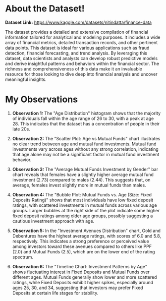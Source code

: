 # About the Dataset!

**Dataset Link:** https://www.kaggle.com/datasets/nitindatta/finance-data

The dataset provides a detailed and extensive compilation of financial information tailored for analytical and modeling purposes. It includes a wide array of financial metrics, detailed transaction records, and other pertinent data points. This dataset is ideal for various applications such as fraud detection, financial forecasting, and trend analysis. By leveraging this dataset, data scientists and analysts can develop robust predictive models and derive insightful patterns and behaviors within the financial sector. The richness and comprehensiveness of this data make it an invaluable resource for those looking to dive deep into financial analysis and uncover meaningful insights.

# My Observations

1. **Observation 1:** The "Age Distribution" histogram shows that the majority of individuals fall within the age range of 26 to 30, with a peak at age 28. This indicates that the dataset has a concentration of people in their late 20s.

2. **Observation 2:** The "Scatter Plot: Age vs Mutual Funds" chart illustrates no clear trend between age and mutual fund investments. Mutual fund investments vary across ages without any strong correlation, indicating that age alone may not be a significant factor in mutual fund investment behavior.

3. **Observation 3:** The "Average Mutual Funds Investment by Gender" bar chart reveals that females have a slightly higher average mutual fund investment (2.73) compared to males (2.44). This suggests that, on average, females invest slightly more in mutual funds than males.

4. **Observation 4:** The "Bubble Plot: Mutual Funds vs. Age (Size: Fixed Deposits Rating)" shows that most individuals have low fixed deposit ratings, with scattered investments in mutual funds across various age groups. Larger bubbles at the right side of the plot indicate some higher fixed deposit ratings among older age groups, possibly suggesting a cautious investment approach with age.

5. **Observation 5:** In the "Investment Avenues Distribution" chart, Gold and Debentures have the highest average ratings, with scores of 6.0 and 5.8, respectively. This indicates a strong preference or perceived value among investors toward these avenues compared to others like PPF (2.0) and Mutual Funds (2.5), which are on the lower end of the rating spectrum.

6. **Observation 6:** The "Timeline Chart: Investment Patterns by Age" shows fluctuating interest in Fixed Deposits and Mutual Funds over different ages. Mutual Funds generally show lower and more scattered ratings, while Fixed Deposits exhibit higher spikes, especially around ages 25, 30, and 34, suggesting that investors may prefer Fixed Deposits at certain life stages for stability.
